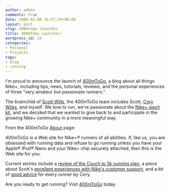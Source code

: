 ```yaml
---
author: admin
comments: true
date: 2008-02-08 16:57:29+00:00
layout: post
slug: 400mtogo-launches
title: 400mToGo Launches!
wordpress_id: 15
categories:
- Personal
- Projects
tags:
- blog
- running
---
```


I'm proud to announce the launch of [400mToGo](http://www.400mtogo.com), a blog about all things Nike+, including tips, news, tutorials, reviews, and the personal experiences of three "very amateur but passionate runners."

The brainchild of [Scott Wills](http://www.scottwills.co.uk), the 400mToGo team includes Scott, [Cory Wiles](http://www.corywiles.com), and myself.  We love to run, we're passionate about the [Nike+ sport kit](http://astore.amazon.com/400mtogo-20/detail/B000JVFKH8/002-4713628-0781646), and we decided that we wanted to give back to and participate in the growing Nike+ community in a more meaningful way.

From the 400mToGo [About](http://www.400mtogo.com/about/) page:

400mToGo is a Web site for Nike+® runners of all abilities. If, like us, you are obsessed with running data and refuse to go running unless you have your Apple® iPod® Nano and your Nike+ chip securely attached, then this is the Web site for you.

Current stories include a [review of the Couch to 5k running plan](http://www.400mtogo.com/2008/02/03/my-experience-with-the-couch-to-5k-plan/), a piece about Scott's [excellent experiences with Nike's customer support](http://www.400mtogo.com/2008/02/06/first-class-support/), and a bit of [good advice](http://www.400mtogo.com/2008/02/05/and-im-feelin-good/) for every runner by Cory.

Are you ready to get running?  Visit [400mToGo](http://www.400mtogo.com) today.
